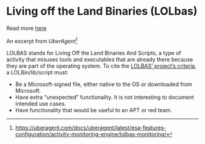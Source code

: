 # Living off the Land Binaries (LOLbas)

Read more [here](https://lolbas-project.github.io/)

An excerpt from *UberAgent*[^1]

[^1]: https://uberagent.com/docs/uberagent/latest/esa-features-configuration/activity-monitoring-engine/lolbas-monitoring/

LOLBAS stands for Living Off the Land Binaries And Scripts, a type of activity that misuses tools and executables that are already there because they are part of the operating system. To cite the [LOLBAS’ project’s criteria](https://github.com/LOLBAS-Project/LOLBAS#criteria), a LOLBin/lib/script must:

-   Be a Microsoft-signed file, either native to the OS or downloaded from Microsoft.
-   Have extra “unexpected” functionality. It is not interesting to document intended use cases.
-   Have functionality that would be useful to an APT or red team.